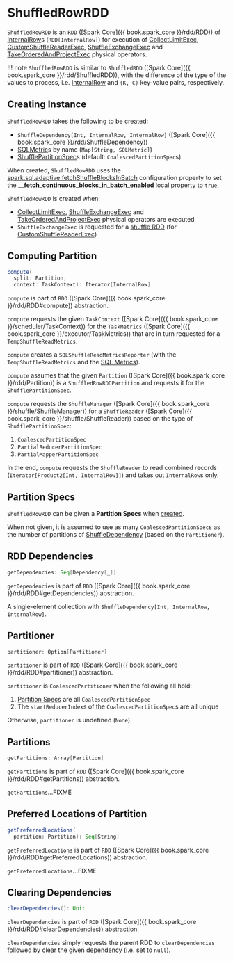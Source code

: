 # ShuffledRowRDD

`ShuffledRowRDD` is an `RDD` ([Spark Core]({{ book.spark_core }}/rdd/RDD)) of [InternalRow](InternalRow.md)s (`RDD[InternalRow]`) for execution of [CollectLimitExec](physical-operators/CollectLimitExec.md), [CustomShuffleReaderExec](physical-operators/CustomShuffleReaderExec.md), [ShuffleExchangeExec](physical-operators/ShuffleExchangeExec.md) and [TakeOrderedAndProjectExec](physical-operators/TakeOrderedAndProjectExec.md) physical operators.

!!! note
    `ShuffledRowRDD` is similar to `ShuffledRDD` ([Spark Core]({{ book.spark_core }}/rdd/ShuffledRDD)), with the difference of the type of the values to process, i.e. [InternalRow](InternalRow.md) and `(K, C)` key-value pairs, respectively.

## Creating Instance

`ShuffledRowRDD` takes the following to be created:

* <span id="dependency"> `ShuffleDependency[Int, InternalRow, InternalRow]` ([Spark Core]({{ book.spark_core }}/rdd/ShuffleDependency))
* <span id="metrics"> [SQLMetric](physical-operators/SQLMetric.md)s by name (`Map[String, SQLMetric]`)
* [ShufflePartitionSpec](#partitionSpecs)s (default: `CoalescedPartitionSpec`s)

When created, `ShuffledRowRDD` uses the [spark.sql.adaptive.fetchShuffleBlocksInBatch](configuration-properties.md#spark.sql.adaptive.fetchShuffleBlocksInBatch) configuration property to set the **__fetch_continuous_blocks_in_batch_enabled** local property to `true`.

`ShuffledRowRDD` is created when:

* [CollectLimitExec](physical-operators/CollectLimitExec.md), [ShuffleExchangeExec](physical-operators/ShuffleExchangeExec.md) and [TakeOrderedAndProjectExec](physical-operators/TakeOrderedAndProjectExec.md) physical operators are executed
* `ShuffleExchangeExec` is requested for a [shuffle RDD](physical-operators/ShuffleExchangeExec.md#getShuffleRDD) (for [CustomShuffleReaderExec](physical-operators/CustomShuffleReaderExec.md))

## <span id="compute"> Computing Partition

```scala
compute(
  split: Partition,
  context: TaskContext): Iterator[InternalRow]
```

`compute` is part of `RDD` ([Spark Core]({{ book.spark_core }}/rdd/RDD#compute)) abstraction.

`compute` requests the given `TaskContext` ([Spark Core]({{ book.spark_core }}/scheduler/TaskContext)) for the `TaskMetrics` ([Spark Core]({{ book.spark_core }}/executor/TaskMetrics)) that are in turn requested for a `TempShuffleReadMetrics`.

`compute` creates a `SQLShuffleReadMetricsReporter` (with the `TempShuffleReadMetrics` and the [SQL Metrics](#metrics)).

`compute` assumes that the given `Partition` ([Spark Core]({{ book.spark_core }}/rdd/Partition)) is a `ShuffledRowRDDPartition` and requests it for the `ShufflePartitionSpec`.

`compute` requests the `ShuffleManager` ([Spark Core]({{ book.spark_core }}/shuffle/ShuffleManager)) for a `ShuffleReader` ([Spark Core]({{ book.spark_core }}/shuffle/ShuffleReader)) based on the type of `ShufflePartitionSpec`:

1. `CoalescedPartitionSpec`
1. `PartialReducerPartitionSpec`
1. `PartialMapperPartitionSpec`

In the end, `compute` requests the `ShuffleReader` to read combined records (`Iterator[Product2[Int, InternalRow]]`) and takes out `InternalRow`s only.

## <span id="partitionSpecs"> Partition Specs

`ShuffledRowRDD` can be given a **Partition Specs** when [created](#creating-instance).

When not given, it is assumed to use as many `CoalescedPartitionSpec`s as the number of partitions of [ShuffleDependency](#dependency) (based on the `Partitioner`).

## <span id="getDependencies"> RDD Dependencies

```scala
getDependencies: Seq[Dependency[_]]
```

`getDependencies` is part of `RDD` ([Spark Core]({{ book.spark_core }}/rdd/RDD#getDependencies)) abstraction.

A single-element collection with `ShuffleDependency[Int, InternalRow, InternalRow]`.

## <span id="partitioner"> Partitioner

```scala
partitioner: Option[Partitioner]
```

`partitioner` is part of `RDD` ([Spark Core]({{ book.spark_core }}/rdd/RDD#partitioner)) abstraction.

`partitioner` is `CoalescedPartitioner` when the following all hold:

1. [Partition Specs](#partitionSpecs) are all `CoalescedPartitionSpec`
1. The `startReducerIndex`s of the `CoalescedPartitionSpec`s are all unique

Otherwise, `partitioner` is undefined (`None`).

## <span id="getPartitions"> Partitions

```scala
getPartitions: Array[Partition]
```

`getPartitions` is part of `RDD` ([Spark Core]({{ book.spark_core }}/rdd/RDD#getPartitions)) abstraction.

`getPartitions`...FIXME

## <span id="getPreferredLocations"> Preferred Locations of Partition

```scala
getPreferredLocations(
  partition: Partition): Seq[String]
```

`getPreferredLocations` is part of `RDD` ([Spark Core]({{ book.spark_core }}/rdd/RDD#getPreferredLocations)) abstraction.

`getPreferredLocations`...FIXME

## <span id="clearDependencies"> Clearing Dependencies

```scala
clearDependencies(): Unit
```

`clearDependencies` is part of `RDD` ([Spark Core]({{ book.spark_core }}/rdd/RDD#clearDependencies)) abstraction.

`clearDependencies` simply requests the parent RDD to `clearDependencies` followed by clear the given [dependency](#dependency) (i.e. set to `null`).
